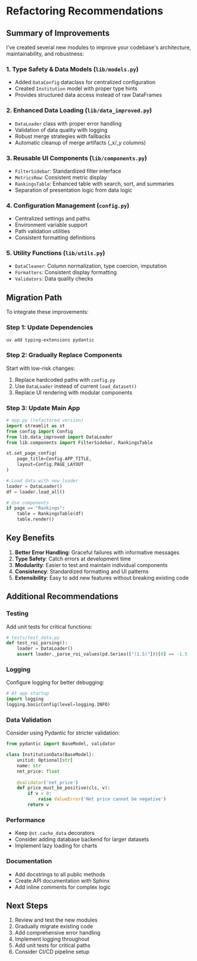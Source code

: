 # Refactoring Recommendations

## Summary of Improvements

I've created several new modules to improve your codebase's architecture, maintainability, and robustness:

### 1. **Type Safety & Data Models** (`lib/models.py`)
- Added `DataConfig` dataclass for centralized configuration
- Created `Institution` model with proper type hints
- Provides structured data access instead of raw DataFrames

### 2. **Enhanced Data Loading** (`lib/data_improved.py`)
- `DataLoader` class with proper error handling
- Validation of data quality with logging
- Robust merge strategies with fallbacks
- Automatic cleanup of merge artifacts (_x/_y columns)

### 3. **Reusable UI Components** (`lib/components.py`)
- `FilterSidebar`: Standardized filter interface
- `MetricsRow`: Consistent metric display
- `RankingsTable`: Enhanced table with search, sort, and summaries
- Separation of presentation logic from data logic

### 4. **Configuration Management** (`config.py`)
- Centralized settings and paths
- Environment variable support
- Path validation utilities
- Consistent formatting definitions

### 5. **Utility Functions** (`lib/utils.py`)
- `DataCleaner`: Column normalization, type coercion, imputation
- `Formatters`: Consistent display formatting
- `Validators`: Data quality checks

## Migration Path

To integrate these improvements:

### Step 1: Update Dependencies
```bash
uv add typing-extensions pydantic
```

### Step 2: Gradually Replace Components
Start with low-risk changes:
1. Replace hardcoded paths with `config.py`
2. Use `DataLoader` instead of current `load_dataset()`
3. Replace UI rendering with modular components

### Step 3: Update Main App
```python
# app.py (refactored version)
import streamlit as st
from config import Config
from lib.data_improved import DataLoader
from lib.components import FilterSidebar, RankingsTable

st.set_page_config(
    page_title=Config.APP_TITLE,
    layout=Config.PAGE_LAYOUT
)

# Load data with new loader
loader = DataLoader()
df = loader.load_all()

# Use components
if page == "Rankings":
    table = RankingsTable(df)
    table.render()
```

## Key Benefits

1. **Better Error Handling**: Graceful failures with informative messages
2. **Type Safety**: Catch errors at development time
3. **Modularity**: Easier to test and maintain individual components
4. **Consistency**: Standardized formatting and UI patterns
5. **Extensibility**: Easy to add new features without breaking existing code

## Additional Recommendations

### Testing
Add unit tests for critical functions:
```python
# tests/test_data.py
def test_roi_parsing():
    loader = DataLoader()
    assert loader._parse_roi_values(pd.Series(["(1.5)"]))[0] == -1.5
```

### Logging
Configure logging for better debugging:
```python
# At app startup
import logging
logging.basicConfig(level=logging.INFO)
```

### Data Validation
Consider using Pydantic for stricter validation:
```python
from pydantic import BaseModel, validator

class InstitutionData(BaseModel):
    unitid: Optional[str]
    name: str
    net_price: float
    
    @validator('net_price')
    def price_must_be_positive(cls, v):
        if v < 0:
            raise ValueError('Net price cannot be negative')
        return v
```

### Performance
- Keep `@st.cache_data` decorators
- Consider adding database backend for larger datasets
- Implement lazy loading for charts

### Documentation
- Add docstrings to all public methods
- Create API documentation with Sphinx
- Add inline comments for complex logic

## Next Steps

1. Review and test the new modules
2. Gradually migrate existing code
3. Add comprehensive error handling
4. Implement logging throughout
5. Add unit tests for critical paths
6. Consider CI/CD pipeline setup